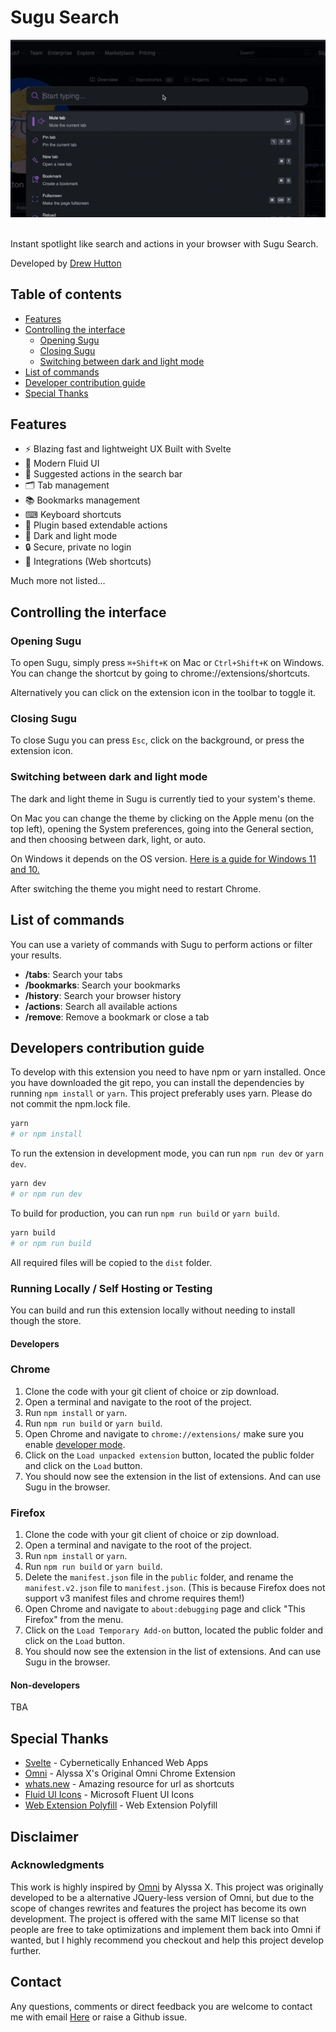 # Sugu Search

![Preview](preview.gif)
<br>
<br>

Instant spotlight like search and actions in your browser with Sugu Search. 

Developed by [Drew Hutton](https://github.com/yoroshikun)

## Table of contents

- [Features](#features)
- [Controlling the interface](#controlling-the-interface)
  - [Opening Sugu](#opening-sugu)
  - [Closing Sugu](#closing-sugu)
  - [Switching between dark and light mode](#switching-between-dark-and-light-mode)
- [List of commands](#list-of-commands)
- [Developer contribution guide](#developer-contribution-guide)
- [Special Thanks](#special-thanks)

## Features

- ⚡️ Blazing fast and lightweight UX Built with Svelte
- 💅 Modern Fluid UI
- 👀 Suggested actions in the search bar
- 🗂 Tab management
- 📚 Bookmarks management
- ⌨ Keyboard shortcuts
- 🔌 Plugin based extendable actions
- 🌙 Dark and light mode
- 🔒 Secure, private no login
- 🧩 Integrations (Web shortcuts)

Much more not listed...

## Controlling the interface

### Opening Sugu

To open Sugu, simply press `⌘+Shift+K` on Mac or `Ctrl+Shift+K` on Windows. You can change the shortcut by going to chrome://extensions/shortcuts.

Alternatively you can click on the extension icon in the toolbar to toggle it.

### Closing Sugu

To close Sugu you can press `Esc`, click on the background, or press the extension icon.

### Switching between dark and light mode

The dark and light theme in Sugu is currently tied to your system's theme.

On Mac you can change the theme by clicking on the Apple menu (on the top left), opening the System preferences, going into the General section, and then choosing between dark, light, or auto.

On Windows it depends on the OS version. [Here is a guide for Windows 11 and 10.](https://support.microsoft.com/en-us/windows/change-desktop-background-and-colors-176702ca-8e24-393b-15f2-b15b38f69de6#ID0EBF=Windows_11)

After switching the theme you might need to restart Chrome.

## List of commands

You can use a variety of commands with Sugu to perform actions or filter your results.

- **/tabs**: Search your tabs
- **/bookmarks**: Search your bookmarks
- **/history**: Search your browser history
- **/actions**: Search all available actions
- **/remove**: Remove a bookmark or close a tab

## Developers contribution guide

To develop with this extension you need to have npm or yarn installed.
Once you have downloaded the git repo, you can install the dependencies by running `npm install` or `yarn`. This project preferably uses yarn. Please do not commit the npm.lock file.

```bash
yarn
# or npm install
```

To run the extension in development mode, you can run `npm run dev` or `yarn dev`.

```bash
yarn dev
# or npm run dev
```

To build for production, you can run `npm run build` or `yarn build`.
```bash
yarn build
# or npm run build
```
All required files will be copied to the `dist` folder.

### Running Locally / Self Hosting or Testing

You can build and run this extension locally without needing to install though the store.
#### Developers

### Chrome

1. Clone the code with your git client of choice or zip download.
2. Open a terminal and navigate to the root of the project.
3. Run `npm install` or `yarn`.
4. Run `npm run build` or `yarn build`.
5. Open Chrome and navigate to `chrome://extensions/` make sure you enable [developer mode](https://developer.chrome.com/docs/extensions/mv2/faq/#:~:text=You%20can%20start%20by%20turning,a%20packaged%20extension%2C%20and%20more.).
6. Click on the `Load unpacked extension` button, located the public folder and click on the `Load` button.
7. You should now see the extension in the list of extensions. And can use Sugu in the browser.

### Firefox

1. Clone the code with your git client of choice or zip download.
2. Open a terminal and navigate to the root of the project.
3. Run `npm install` or `yarn`.
4. Run `npm run build` or `yarn build`.
5. Delete the `manifest.json` file in the `public` folder, and rename the `manifest.v2.json` file to `manifest.json`. (This is because Firefox does not support v3 manifest files and chrome requires them!)
6. Open Chrome and navigate to `about:debugging` page and click "This Firefox" from the menu.
7. Click on the `Load Temporary Add-on` button, located the public folder and click on the `Load` button.
8. You should now see the extension in the list of extensions. And can use Sugu in the browser.


#### Non-developers

TBA

## Special Thanks

- [Svelte](https://svelte.dev/) - Cybernetically Enhanced Web Apps
- [Omni](https://github.com/alyssaxuu/omni) - Alyssa X's Original Omni Chrome Extension
- [whats.new](https://whats.new/) - Amazing resource for url as shortcuts
- [Fluid UI Icons](https://github.com/microsoft/fluentui-system-icons) - Microsoft Fluent UI Icons
- [Web Extension Polyfill](https://github.com/mozilla/webextension-polyfill) - Web Extension Polyfill

## Disclaimer

### Acknowledgments

This work is highly inspired by [Omni](https://github.com/alyssaxuu/omni) by Alyssa X. This project was originally developed to be a alternative JQuery-less version of Omni, but due to the scope of changes rewrites and features the project has become its own development. The project is offered with the same MIT license so that people are free to take optimizations and implement them back into Omni if wanted, but I highly recommend you checkout and help this project develop further.

## Contact

Any questions, comments or direct feedback you are welcome to contact me with email [Here](mailto:drew.hutton@pm.me) or raise a Github issue.
